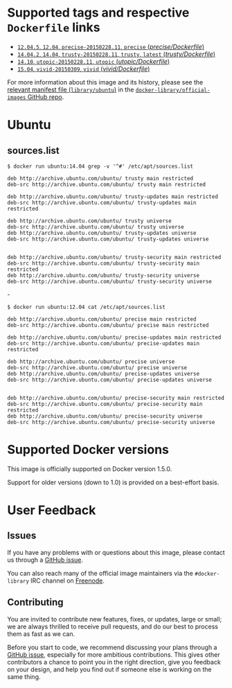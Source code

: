 # Supported tags and respective `Dockerfile` links

-	[`12.04.5`, `12.04`, `precise-20150228.11`, `precise` (*precise/Dockerfile*)](https://github.com/tianon/docker-brew-ubuntu-core/blob/d0f6462dc68f2719836c3c29bc5551b34140b1e2/precise/Dockerfile)
-	[`14.04.2`, `14.04`, `trusty-20150228.11`, `trusty`, `latest` (*trusty/Dockerfile*)](https://github.com/tianon/docker-brew-ubuntu-core/blob/d0f6462dc68f2719836c3c29bc5551b34140b1e2/trusty/Dockerfile)
-	[`14.10`, `utopic-20150228.11`, `utopic` (*utopic/Dockerfile*)](https://github.com/tianon/docker-brew-ubuntu-core/blob/d0f6462dc68f2719836c3c29bc5551b34140b1e2/utopic/Dockerfile)
-	[`15.04`, `vivid-20150309`, `vivid` (*vivid/Dockerfile*)](https://github.com/tianon/docker-brew-ubuntu-core/blob/d0f6462dc68f2719836c3c29bc5551b34140b1e2/vivid/Dockerfile)

For more information about this image and its history, please see the [relevant manifest file (`library/ubuntu`)](https://github.com/docker-library/official-images/blob/master/library/ubuntu) in the [`docker-library/official-images` GitHub repo](https://github.com/docker-library/official-images).

# Ubuntu

## sources.list

	$ docker run ubuntu:14.04 grep -v '^#' /etc/apt/sources.list
	
	deb http://archive.ubuntu.com/ubuntu/ trusty main restricted
	deb-src http://archive.ubuntu.com/ubuntu/ trusty main restricted
	
	deb http://archive.ubuntu.com/ubuntu/ trusty-updates main restricted
	deb-src http://archive.ubuntu.com/ubuntu/ trusty-updates main restricted
	
	deb http://archive.ubuntu.com/ubuntu/ trusty universe
	deb-src http://archive.ubuntu.com/ubuntu/ trusty universe
	deb http://archive.ubuntu.com/ubuntu/ trusty-updates universe
	deb-src http://archive.ubuntu.com/ubuntu/ trusty-updates universe
	
	
	deb http://archive.ubuntu.com/ubuntu/ trusty-security main restricted
	deb-src http://archive.ubuntu.com/ubuntu/ trusty-security main restricted
	deb http://archive.ubuntu.com/ubuntu/ trusty-security universe
	deb-src http://archive.ubuntu.com/ubuntu/ trusty-security universe

\-

	$ docker run ubuntu:12.04 cat /etc/apt/sources.list
	
	deb http://archive.ubuntu.com/ubuntu/ precise main restricted
	deb-src http://archive.ubuntu.com/ubuntu/ precise main restricted
	
	deb http://archive.ubuntu.com/ubuntu/ precise-updates main restricted
	deb-src http://archive.ubuntu.com/ubuntu/ precise-updates main restricted
	
	deb http://archive.ubuntu.com/ubuntu/ precise universe
	deb-src http://archive.ubuntu.com/ubuntu/ precise universe
	deb http://archive.ubuntu.com/ubuntu/ precise-updates universe
	deb-src http://archive.ubuntu.com/ubuntu/ precise-updates universe
	
	
	deb http://archive.ubuntu.com/ubuntu/ precise-security main restricted
	deb-src http://archive.ubuntu.com/ubuntu/ precise-security main restricted
	deb http://archive.ubuntu.com/ubuntu/ precise-security universe
	deb-src http://archive.ubuntu.com/ubuntu/ precise-security universe

# Supported Docker versions

This image is officially supported on Docker version 1.5.0.

Support for older versions (down to 1.0) is provided on a best-effort basis.

# User Feedback

## Issues

If you have any problems with or questions about this image, please contact us through a [GitHub issue](https://github.com/tianon/docker-brew-ubuntu-core/issues).

You can also reach many of the official image maintainers via the `#docker-library` IRC channel on [Freenode](https://freenode.net).

## Contributing

You are invited to contribute new features, fixes, or updates, large or small; we are always thrilled to receive pull requests, and do our best to process them as fast as we can.

Before you start to code, we recommend discussing your plans through a [GitHub issue](https://github.com/tianon/docker-brew-ubuntu-core/issues), especially for more ambitious contributions. This gives other contributors a chance to point you in the right direction, give you feedback on your design, and help you find out if someone else is working on the same thing.
